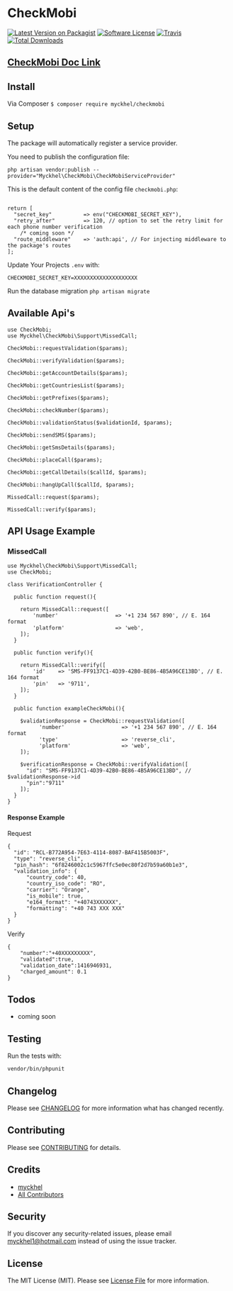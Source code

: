 # CheckMobi

[![Latest Version on Packagist](https://img.shields.io/packagist/v/myckhel/checkmobi.svg?style=flat-square)](https://packagist.org/packages/myckhel/checkmobi)
[![Software License](https://img.shields.io/badge/license-MIT-brightgreen.svg?style=flat-square)](LICENSE.md)
[![Travis](https://img.shields.io/travis/myckhel/check-mobi.svg?style=flat-square)]()
[![Total Downloads](https://img.shields.io/packagist/dt/myckhel/check-mobi.svg?style=flat-square)](https://packagist.org/packages/myckhel/check-mobi)

## [CheckMobi Doc Link](https://checkmobi.com/documentation.html)

## Install
Via Composer
`$ composer require myckhel/checkmobi`

## Setup
The package will automatically register a service provider.

You need to publish the configuration file:

```php artisan vendor:publish --provider="Myckhel\CheckMobi\CheckMobiServiceProvider"```

This is the default content of the config file ```checkmobi.php```:

```<?php

return [
  "secret_key"          => env("CHECKMOBI_SECRET_KEY"),
  "retry_after"         => 120, // option to set the retry limit for each phone number verification
    /* coming soon */
  "route_middleware"    => 'auth:api', // For injecting middleware to the package's routes
];
```
Update Your Projects `.env` with:
```
CHECKMOBI_SECRET_KEY=XXXXXXXXXXXXXXXXXXXX
```
Run the database migration
`php artisan migrate`

## Available Api's
```
use CheckMobi;
use Myckhel\CheckMobi\Support\MissedCall;

CheckMobi::requestValidation($params);

CheckMobi::verifyValidation($params);

CheckMobi::getAccountDetails($params);

CheckMobi::getCountriesList($params);

CheckMobi::getPrefixes($params);

CheckMobi::checkNumber($params);

CheckMobi::validationStatus($validationId, $params);

CheckMobi::sendSMS($params);

CheckMobi::getSmsDetails($params);

CheckMobi::placeCall($params);

CheckMobi::getCallDetails($callId, $params);

CheckMobi::hangUpCall($callId, $params);

MissedCall::request($params);

MissedCall::verify($params);
```

## API Usage Example

### MissedCall

```
use Myckhel\CheckMobi\Support\MissedCall;
use CheckMobi;

class VerificationController {

  public function request(){

    return MissedCall::request([
        'number'                  => '+1 234 567 890', // E. 164 format
        'platform'                => 'web',
    ]);
  }

  public function verify(){

    return MissedCall::verify([
        'id'    => 'SMS-FF9137C1-4D39-42B0-BE86-4B5A96CE13BD', // E. 164 format
        'pin'   => '9711',
    ]);
  }

  public function exampleCheckMobi(){

    $validationResponse = CheckMobi::requestValidation([
          'number'                  => '+1 234 567 890', // E. 164 format
          'type'                    => 'reverse_cli',
          'platform'                => 'web',
    ]);

    $verificationResponse = CheckMobi::verifyValidation([
      "id": "SMS-FF9137C1-4D39-42B0-BE86-4B5A96CE13BD", // $validationResponse->id
      "pin":"9711"
    ]);
  }
}
```

#### Response Example
Request
```
{
  "id": "RCL-B772A954-7E63-4114-8087-BAF415B5003F",
  "type": "reverse_cli",
  "pin_hash": "6f8246002c1c5967ffc5e0ec80f2d7b59a60b1e3",
  "validation_info": {
      "country_code": 40,
      "country_iso_code": "RO",
      "carrier": "Orange",
      "is_mobile": true,
      "e164_format": "+40743XXXXXX",
      "formatting": "+40 743 XXX XXX"
  }
}
```
Verify
```
{
    "number":"+40XXXXXXXXX",
    "validated":true,
    "validation_date":1416946931,
    "charged_amount": 0.1
}
```

## Todos
- coming soon

## Testing
Run the tests with:

``` bash
vendor/bin/phpunit
```

## Changelog
Please see [CHANGELOG](CHANGELOG.md) for more information what has changed recently.

## Contributing
Please see [CONTRIBUTING](CONTRIBUTING.md) for details.

## Credits

- [myckhel](https://github.com/myckhel)
- [All Contributors](https://github.com/myckhel/check-mobi/contributors)

## Security
If you discover any security-related issues, please email myckhel1@hotmail.com instead of using the issue tracker.

## License
The MIT License (MIT). Please see [License File](/LICENSE.md) for more information.
